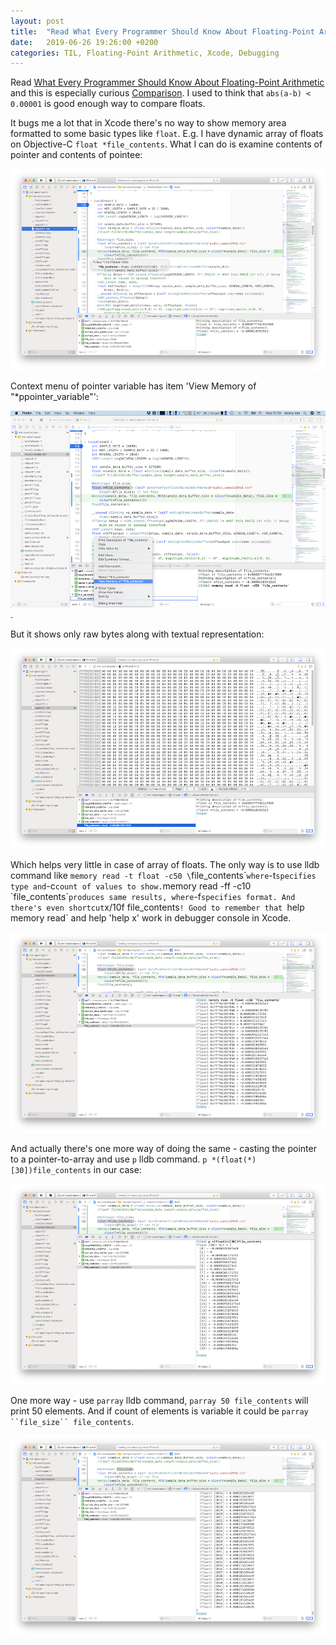 ```yaml
---
layout: post
title:  "Read What Every Programmer Should Know About Floating-Point Arithmetic; TIL how to show in Xcode memory area formatted to some basic types like `float`"
date:   2019-06-26 19:26:00 +0200
categories: TIL, Floating-Point Arithmetic, Xcode, Debugging
---
```

Read [What Every Programmer Should Know About Floating-Point Arithmetic](https://floating-point-gui.de) and this is especially curious [Comparison](https://floating-point-gui.de/errors/comparison/). I used to think that `abs(a-b) < 0.00001` is good enough way to compare floats.

It bugs me a lot that in Xcode there's no way to show memory area formatted to some basic types like `float`. E.g. I have dynamic array of floats on Objective-C `float *file_contents`. What I can do is examine contents of pointer and contents of pointee:

![](/assets/images/Screenshot%202019-06-26%20at%2010.52.39.png)

Context menu of pointer variable has item 'View Memory of "\*ppointer_variable"':

![](/assets/images/Screenshot%202019-06-26%20at%2010.59.48.png).

But it shows only raw bytes along with textual representation:

![](/assets/images/Screenshot%202019-06-26%20at%2010.53.36.png)

Which helps very little in case of array of floats. The only way is to use lldb command like `memory read -t float -c50 \`file_contents\`` where `-t` specifies type and `-c` count of values to show. `memory read -ff -c10 \`file_contents\`` produces same results, where `-f` specifies format. And there's even shortcut `x/10f file_contents`! Good to remember that `help memory read` and help 'help x' work in debugger console in Xcode.

![](/assets/images/Screenshot%202019-06-26%20at%2011.08.07.png)

And actually there's one more way of doing the same - casting the pointer to a pointer-to-array and use `p` lldb command. `p *(float(*)[30])file_contents` in our case:

![](/assets/images/Screenshot%202019-06-26%20at%2011.16.11.png)

One more way - use `parray` lldb command, `parray 50 file_contents` will print 50 elements. And if count of elements is variable it could be `parray ``file_size`` file_contents`.

![](/assets/images/Screenshot%202019-06-26%20at%2011.22.06.png)
